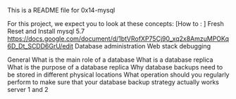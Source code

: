 This is a README file for 0x14-mysql


For this project, we expect you to look at these concepts:
[How to : ] Fresh Reset and Install mysql 5.7
https://docs.google.com/document/d/1btVRofXP75Cj90_xq2x8AmzuMPOKq6D_Dt_SCDD6GrU/edit
Database administration
Web stack debugging

General
What is the main role of a database
What is a database replica
What is the purpose of a database replica
Why database backups need to be stored in different physical locations
What operation should you regularly perform to make sure that your database backup strategy actually works
server 1 and 2
